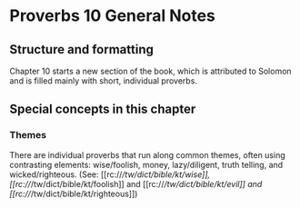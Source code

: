 # Proverbs 10 General Notes
## Structure and formatting

Chapter 10 starts a new section of the book, which is attributed to Solomon and is filled mainly with short, individual proverbs.

## Special concepts in this chapter

### Themes

There are individual proverbs that run along common themes, often using contrasting elements: wise/foolish, money, lazy/diligent, truth telling, and wicked/righteous. (See: [[rc://*/tw/dict/bible/kt/wise]], [[rc://*/tw/dict/bible/kt/foolish]] and [[rc://*/tw/dict/bible/kt/evil]] and [[rc://*/tw/dict/bible/kt/righteous]])